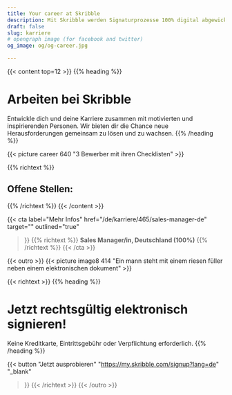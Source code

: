 ```yaml
---
title: Your career at Skribble
description: Mit Skribble werden Signaturprozesse 100% digital abgewickelt, basierend auf der qualifizierten elektronischen Signatur “QES” - die e-Unterschrift, die vor Schweizer und EU Gesetz der handschriftlichen Unterschrift gleichgestellt ist.
draft: false
slug: karriere
# opengraph image (for facebook and twitter)
og_image: og/og-career.jpg

---
```


{{< content top=12 >}}
{{% heading %}}
# Arbeiten bei Skribble
Entwickle dich und deine Karriere zusammen mit motivierten
und inspirierenden Personen. Wir bieten dir die Chance neue Herausforderungen gemeinsam zu lösen und zu wachsen.
{{% /heading %}}

{{< picture career 640 "3 Bewerber mit ihren Checklisten" >}}

{{% richtext %}}
## Offene Stellen:
{{% /richtext %}}
{{< /content >}}

{{< cta
  label="Mehr Infos"
  href="/de/karriere/465/sales-manager-de"
  target=""
  outlined="true"
>}}
{{% richtext %}}
**Sales Manager/in, Deutschland (100%)**
{{% /richtext %}}
{{< /cta >}}

[//]: # (--------------------------------------------------------------------------------------------------------------)

{{< outro >}}
{{< picture image8 414 "Ein mann steht mit einem riesen füller neben einem elektronischen dokument" >}}

{{< richtext >}}
{{% heading %}}
# Jetzt rechtsgültig elektronisch signieren!
Keine Kreditkarte, Eintrittsgebühr oder Verpflichtung erforderlich.
{{% /heading %}}

{{< button
  "Jetzt ausprobieren"
  "https://my.skribble.com/signup?lang=de"
  "_blank"
>}}
{{< /richtext >}}
{{< /outro >}}
